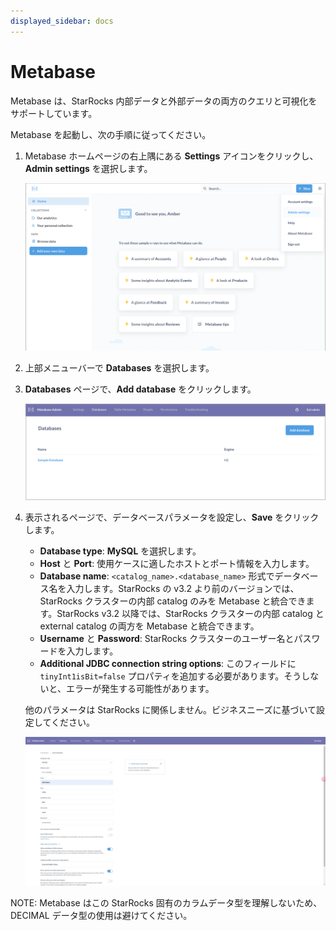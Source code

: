 ```yaml
---
displayed_sidebar: docs
---
```


# Metabase

Metabase は、StarRocks 内部データと外部データの両方のクエリと可視化をサポートしています。

Metabase を起動し、次の手順に従ってください。

1. Metabase ホームページの右上隅にある **Settings** アイコンをクリックし、**Admin settings** を選択します。

   ![Metabase - Admin settings](../../_assets/Metabase/Metabase_1.png)

2. 上部メニューバーで **Databases** を選択します。

3. **Databases** ページで、**Add database** をクリックします。

   ![Metabase - Add database](../../_assets/Metabase/Metabase_2.png)

4. 表示されるページで、データベースパラメータを設定し、**Save** をクリックします。

   - **Database type**: **MySQL** を選択します。
   - **Host** と **Port**: 使用ケースに適したホストとポート情報を入力します。
   - **Database name**: `<catalog_name>.<database_name>` 形式でデータベース名を入力します。StarRocks の v3.2 より前のバージョンでは、StarRocks クラスターの内部 catalog のみを Metabase と統合できます。StarRocks v3.2 以降では、StarRocks クラスターの内部 catalog と external catalog の両方を Metabase と統合できます。
   - **Username** と **Password**: StarRocks クラスターのユーザー名とパスワードを入力します。
   - **Additional JDBC connection string options**: このフィールドに `tinyInt1isBit=false` プロパティを追加する必要があります。そうしないと、エラーが発生する可能性があります。

   他のパラメータは StarRocks に関係しません。ビジネスニーズに基づいて設定してください。

   ![Metabase - Configure database](../../_assets/Metabase/Metabase_3.png)

NOTE: Metabase はこの StarRocks 固有のカラムデータ型を理解しないため、DECIMAL データ型の使用は避けてください。